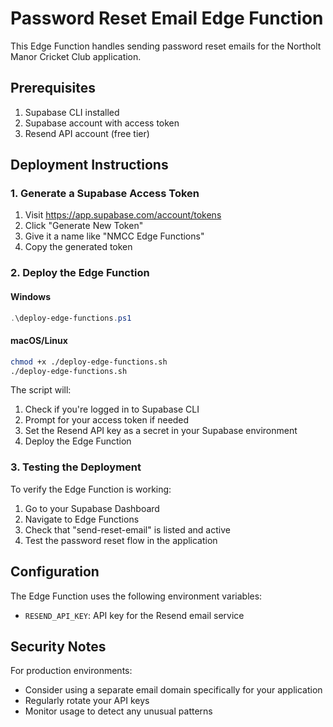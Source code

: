 # Password Reset Email Edge Function

This Edge Function handles sending password reset emails for the Northolt Manor Cricket Club application.

## Prerequisites

1. Supabase CLI installed
2. Supabase account with access token
3. Resend API account (free tier)

## Deployment Instructions

### 1. Generate a Supabase Access Token

1. Visit https://app.supabase.com/account/tokens
2. Click "Generate New Token"
3. Give it a name like "NMCC Edge Functions"
4. Copy the generated token

### 2. Deploy the Edge Function

#### Windows
```powershell
.\deploy-edge-functions.ps1
```

#### macOS/Linux
```bash
chmod +x ./deploy-edge-functions.sh
./deploy-edge-functions.sh
```

The script will:
1. Check if you're logged in to Supabase CLI
2. Prompt for your access token if needed
3. Set the Resend API key as a secret in your Supabase environment
4. Deploy the Edge Function

### 3. Testing the Deployment

To verify the Edge Function is working:

1. Go to your Supabase Dashboard
2. Navigate to Edge Functions
3. Check that "send-reset-email" is listed and active
4. Test the password reset flow in the application

## Configuration

The Edge Function uses the following environment variables:

- `RESEND_API_KEY`: API key for the Resend email service

## Security Notes

For production environments:
- Consider using a separate email domain specifically for your application
- Regularly rotate your API keys
- Monitor usage to detect any unusual patterns
